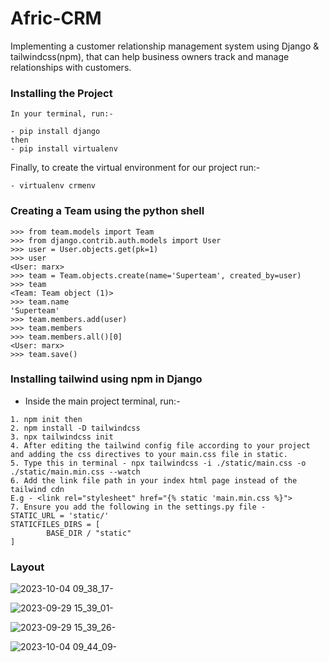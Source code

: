 # Afric-CRM
Implementing a customer relationship management system using Django & tailwindcss(npm), that can help business owners track and manage relationships with customers.

### Installing the Project
```
In your terminal, run:-

- pip install django
then
- pip install virtualenv
```
Finally, to create the virtual environment for our project run:-
```
- virtualenv crmenv
```
### Creating a Team using the python shell 

```
>>> from team.models import Team
>>> from django.contrib.auth.models import User
>>> user = User.objects.get(pk=1)
>>> user
<User: marx>
>>> team = Team.objects.create(name='Superteam', created_by=user)
>>> team
<Team: Team object (1)>
>>> team.name
'Superteam'
>>> team.members.add(user)
>>> team.members
>>> team.members.all()[0]
<User: marx>
>>> team.save()
```
### Installing tailwind using npm in Django

- Inside the main project terminal, run:-
```
1. npm init then
2. npm install -D tailwindcss
3. npx tailwindcss init
4. After editing the tailwind config file according to your project and adding the css directives to your main.css file in static.
5. Type this in terminal - npx tailwindcss -i ./static/main.css -o ./static/main.min.css --watch
6. Add the link file path in your index html page instead of the tailwind cdn
E.g - <link rel="stylesheet" href="{% static 'main.min.css %}">
7. Ensure you add the following in the settings.py file -
STATIC_URL = 'static/'
STATICFILES_DIRS = [
        BASE_DIR / "static"
]
```
### Layout
![2023-10-04 09_38_17-](https://github.com/Marx-wrld/Afric-CRM/assets/105711066/ff98c4e8-7155-40da-ba28-c64746f7a193)

![2023-09-29 15_39_01-](https://github.com/Marx-wrld/Afric-CRM/assets/105711066/1fca42f3-8a8a-4a41-88bf-2fc56cf75a07)

![2023-09-29 15_39_26-](https://github.com/Marx-wrld/Afric-CRM/assets/105711066/6722b5bb-e945-4208-882e-2320f5485a43)

![2023-10-04 09_44_09-](https://github.com/Marx-wrld/Afric-CRM/assets/105711066/36cf226d-92cf-48f2-8ed1-42b7a12f0df7)


